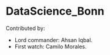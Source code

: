 # DataScience_Bonn

Contributed by:

- Lord commander: Ahsan Iqbal.
- First watch: Camilo Morales.


